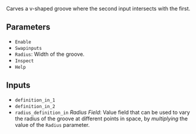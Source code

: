 Carves a v-shaped groove where the second input intersects with the first.


## Parameters

* `Enable`
* `Swapinputs`
* `Radius`: Width of the groove.
* `Inspect`
* `Help`

## Inputs

* `definition_in_1`
* `definition_in_2`
* `radius_definition_in` *Radius Field*: Value field that can be used to vary the radius of the groove at different points in space, by *multiplying* the value of the `Radius` parameter.